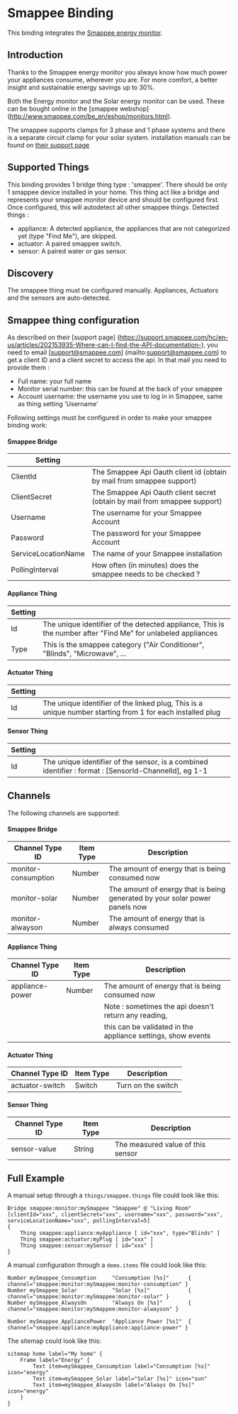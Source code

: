 # Smappee Binding

This binding integrates the [Smappee energy monitor](http://www.smappee.com/be_en/home).

## Introduction

Thanks to the Smappee energy monitor you always know how much power your appliances consume, wherever you are. For more comfort, a better insight and sustainable energy savings up to 30%.

Both the Energy monitor and the Solar energy monitor can be used. These can be bought online in the [smappee webshop] (http://www.smappee.com/be_en/eshop/monitors.html).

The smappee supports clamps for 3 phase and 1 phase systems and there is a separate circuit clamp for your solar system. installation manuals can be found on [their support page](https://www.smappee.com/be_en/support)

## Supported Things

This binding provides 1 bridge thing type : 'smappee'. There should be only 1 smappee device installed in your home.
This thing act like a bridge and represents your smappee monitor device and should be configured first. Once configured, this will autodetect all other smappee things.
Detected things :

- appliance: A detected appliance, the appliances that are not categorized yet (type "Find Me"), are skipped. 
- actuator: A paired smappee switch.
- sensor: A paired water or gas sensor.

## Discovery

The smappee thing must be configured manually. Appliances, Actuators and the sensors are auto-detected. 

## Smappee thing configuration

As described on their [support page] (https://support.smappee.com/hc/en-us/articles/202153935-Where-can-I-find-the-API-documentation-), you need to email [support@smappee.com] (mailto:support@smappee.com) to get a client ID and a client secret to access the api. In that mail you need to provide them :

- Full name: your full name
- Monitor serial number: this can be found at the back of your smappee
- Account username: the username you use to log in in Smappee, same as thing setting 'Username'

Following settings must be configured in order to make your smappee binding work:

#### Smappee Bridge

| Setting              |                                                                        |
|----------------------|------------------------------------------------------------------------|
|ClientId              | The Smappee Api Oauth client id (obtain by mail from smappee support) |
|ClientSecret          | The Smappee Api Oauth client secret (obtain by mail from smappee support)|
|Username              | The username for your Smappee Account|
|Password              | The password for your Smappee Account|
|ServiceLocationName   | The name of your Smappee installation|
|PollingInterval       | How often (in minutes) does the smappee needs to be checked ?|

#### Appliance Thing

| Setting              |                                                                                                              |
|----------------------|--------------------------------------------------------------------------------------------------------------|
|Id                    | The unique identifier of the detected appliance, This is the number after "Find Me" for unlabeled appliances |
|Type                  | This is the smappee category ("Air Conditioner", "Blinds", "Microwave", ...                                  |

#### Actuator Thing

| Setting              |                                                                                                              |
|----------------------|--------------------------------------------------------------------------------------------------------------|
|Id                    | The unique identifier of the linked plug, This is a unique number starting from 1 for each installed plug    |

#### Sensor Thing

| Setting              |                                                                                                              |
|----------------------|--------------------------------------------------------------------------------------------------------------|
|Id                    | The unique identifier of the sensor, is a combined identifier : format : [SensorId-ChannelId], eg 1-1    |

## Channels

The following channels are supported:

#### Smappee Bridge

| Channel Type ID                 | Item Type    | Description                                                                |
|---------------------------------|--------------|----------------------------------------------------------------------------|
| monitor-consumption             | Number       | The amount of energy that is being consumed now                            |
| monitor-solar                   | Number       | The amount of energy that is being generated by your solar power panels now|
| monitor-alwayson                | Number       | The amount of energy that is always consumed                               |
 
#### Appliance Thing

| Channel Type ID            | Item Type    | Description                                                    |
|----------------------------|--------------|----------------------------------------------------------------|
| appliance-power            | Number       | The amount of energy that is being consumed now                |
|                            |              | Note : sometimes the api doesn't return any reading,           |
|                            |              | this can be validated in the appliance settings, show events   |

#### Actuator Thing

| Channel Type ID            | Item Type    | Description                                       |
|----------------------------|--------------|---------------------------------------------------|
| actuator-switch            | Switch       | Turn on the switch                                |

#### Sensor Thing 

| Channel Type ID            | Item Type    | Description                                       |
|----------------------------|--------------|---------------------------------------------------|
| sensor-value               | String       | The measured value of this sensor                 | 
 
## Full Example

A manual setup through a `things/smappee.things` file could look like this:

```
Bridge smappee:monitor:mySmappee "Smappee" @ "Living Room" [clientId="xxx", clientSecret="xxx", username="xxx", password="xxx", serviceLocationName="xxx", pollingInterval=5]
{
    Thing smappee:appliance:myAppliance [ id="xxx", type="Blinds" ]
    Thing smappee:actuator:myPlug [ id="xxx" ]
    Thing smappee:sensor:mySensor [ id="xxx" ]
}
```

A manual configuration through a `demo.items` file could look like this:

```
Number mySmappee_Consumption     "Consumption [%s]"      { channel="smappee:monitor:mySmappee:monitor-consumption" }
Number mySmappee_Solar           "Solar [%s]"            { channel="smappee:monitor:mySmappee:monitor-solar" } 
Number mySmappee_AlwaysOn        "Always On [%s]"        { channel="smappee:monitor:mySmappee:monitor-alwayson" }

Number mySmappee_AppliancePower  "Appliance Power [%s]"  { channel="smappee:appliance:myAppliance:appliance-power" }
```

The sitemap could look like this:

```
sitemap home label="My home" {
    Frame label="Energy" {
        Text item=mySmappee_Consumption label="Consumption [%s]" icon="energy"
        Text item=mySmappee_Solar label="Solar [%s]" icon="sun"
        Text item=mySmappee_AlwaysOn label="Always On [%s]" icon="energy"
    }
}
```